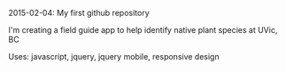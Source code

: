 2015-02-04: My first github repository

I'm creating a field guide app to help identify native plant species at UVic, BC

Uses: javascript, jquery, jquery mobile, responsive design
